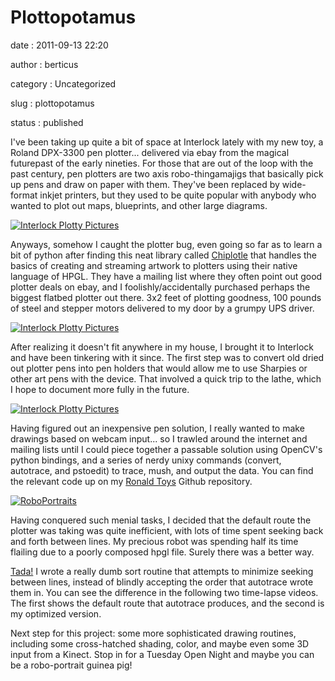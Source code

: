 Plottopotamus
=============

date
:   2011-09-13 22:20

author
:   berticus

category
:   Uncategorized

slug
:   plottopotamus

status
:   published

I've been taking up quite a bit of space at Interlock lately with my new
toy, a Roland DPX-3300 pen plotter... delivered via ebay from the
magical futurepast of the early nineties. For those that are out of the
loop with the past century, pen plotters are two axis robo-thingamajigs
that basically pick up pens and draw on paper with them. They've been
replaced by wide-format inkjet printers, but they used to be quite
popular with anybody who wanted to plot out maps, blueprints, and other
large diagrams.

[![Interlock Plotty
Pictures](http://farm7.static.flickr.com/6006/5936918129_7d4e1d4a2e.jpg)](http://www.flickr.com/photos/bert_m_b/5936918129/)

Anyways, somehow I caught the plotter bug, even going so far as to learn
a bit of python after finding this neat library called
[Chiplotle](http://music.columbia.edu/cmc/chiplotle/) that handles the
basics of creating and streaming artwork to plotters using their native
language of HPGL. They have a mailing list where they often point out
good plotter deals on ebay, and I foolishly/accidentally purchased
perhaps the biggest flatbed plotter out there. 3x2 feet of plotting
goodness, 100 pounds of steel and stepper motors delivered to my door by
a grumpy UPS driver.

[![Interlock Plotty
Pictures](http://farm7.static.flickr.com/6006/5936918129_7d4e1d4a2e.jpg)](http://www.flickr.com/photos/bert_m_b/5936918129/)

After realizing it doesn't fit anywhere in my house, I brought it to
Interlock and have been tinkering with it since. The first step was to
convert old dried out plotter pens into pen holders that would allow me
to use Sharpies or other art pens with the device. That involved a quick
trip to the lathe, which I hope to document more fully in the future.

[![Interlock Plotty
Pictures](http://farm7.static.flickr.com/6006/5936918129_7d4e1d4a2e.jpg)](http://www.flickr.com/photos/bert_m_b/5936918129/)

Having figured out an inexpensive pen solution, I really wanted to make
drawings based on webcam input... so I trawled around the internet and
mailing lists until I could piece together a passable solution using
OpenCV's python bindings, and a series of nerdy unixy commands (convert,
autotrace, and pstoedit) to trace, mush, and output the data. You can
find the relevant code up on my [Ronald
Toys](https://github.com/beardicus/ronald_toys%20) Github repository.

[![RoboPortraits](http://farm7.static.flickr.com/6125/5937423454_df75c66a42.jpg)](http://www.flickr.com/photos/bert_m_b/5937423454/)

Having conquered such menial tasks, I decided that the default route the
plotter was taking was quite inefficient, with lots of time spent
seeking back and forth between lines. My precious robot was spending
half its time flailing due to a poorly composed hpgl file. Surely there
was a better way.

[Tada!](https://github.com/beardicus/ronald_tools%20) I wrote a really
dumb sort routine that attempts to minimize seeking between lines,
instead of blindly accepting the order that autotrace wrote them in. You
can see the difference in the following two time-lapse videos. The first
shows the default route that autotrace produces, and the second is my
optimized version.

Next step for this project: some more sophisticated drawing routines,
including some cross-hatched shading, color, and maybe even some 3D
input from a Kinect. Stop in for a Tuesday Open Night and maybe you can
be a robo-portrait guinea pig!
